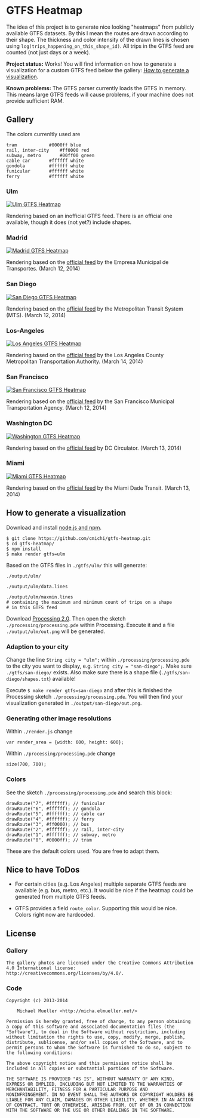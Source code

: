 # GTFS Heatmap

The idea of this project is to generate nice looking "heatmaps" from
publicly available GTFS datasets. By this I mean the routes are drawn
according to their shape. The thickness and color intensity of the 
drawn lines is chosen using `log(trips_happening_on_this_shape_id)`.
All trips in the GTFS feed are counted (not just days or a week).

__Project status:__ Works! You will find information on how to generate
a visualization for a custom GTFS feed below the gallery: 
[How to generate a visualization](#how-to-generate-a-visualization).

__Known problems:__ The GTFS parser currently loads the GTFS in memory.
This means large GTFS feeds will cause problems, if your machine does
not provide sufficient RAM.

	
## Gallery

The colors currenltly used are

	tram			#0000ff	blue
	rail, inter-city	#ff0000	red
	subway, metro		#00ff00	green
	cable car		#ffffff	white
	gondola			#ffffff	white
	funicular		#ffffff	white
	ferry			#ffffff	white


### Ulm

[![Ulm GTFS Heatmap](https://github.com/cmichi/gtfs-heatmap/raw/master/gallery/ulm.png)](https://github.com/cmichi/gtfs-heatmap/raw/master/gallery/ulm.png)

Rendering based on an inofficial GTFS feed. There is an official one
available, though it does (not yet?) include shapes.

### Madrid

[![Madrid GTFS Heatmap](https://github.com/cmichi/gtfs-heatmap/raw/master/gallery/madrid.png)](https://github.com/cmichi/gtfs-heatmap/raw/master/gallery/madrid.png)

Rendering based on the [official feed](http://www.gtfs-data-exchange.com/agency/madrid/) 
by the Empresa Municipal de Transportes. (March 12, 2014)

### San Diego

[![San Diego GTFS Heatmap](https://github.com/cmichi/gtfs-heatmap/raw/master/gallery/san-diego.png)](https://github.com/cmichi/gtfs-heatmap/raw/master/gallery/san-diego.png)

Rendering based on the [official feed](http://www.sdmts.com/Planning/Developers.asp) 
by the Metropolitan Transit System (MTS). (March 12, 2014)

### Los-Angeles

[![Los Angeles GTFS Heatmap](https://github.com/cmichi/gtfs-heatmap/raw/master/gallery/los-angeles.png)](https://github.com/cmichi/gtfs-heatmap/raw/master/gallery/los-angeles.png)

Rendering based on the [official feed](http://www.gtfs-data-exchange.com/agency/la-metro/) 
by the Los Angeles County Metropolitan Transportation Authority. (March 14, 2014)

### San Francisco

[![San Francisco GTFS Heatmap](https://github.com/cmichi/gtfs-heatmap/raw/master/gallery/san-francisco.png)](https://github.com/cmichi/gtfs-heatmap/raw/master/gallery/san-francisco.png)

Rendering based on the [official feed](http://www.gtfs-data-exchange.com/agency/san-francisco-municipal-transportation-agency/) 
by the San Francisco Municipal Transportation Agency. (March 12, 2014)

### Washington DC

[![Washington GTFS Heatmap](https://github.com/cmichi/gtfs-heatmap/raw/master/gallery/washington-dc.png)](https://github.com/cmichi/gtfs-heatmap/raw/master/gallery/washington-dc.png)

Rendering based on the [official feed](http://www.gtfs-data-exchange.com/agency/dc-circulator/) 
by DC Circulator. (March 13, 2014)

### Miami

[![Miami GTFS Heatmap](https://github.com/cmichi/gtfs-heatmap/raw/master/gallery/miami.png)](https://github.com/cmichi/gtfs-heatmap/raw/master/gallery/miami.png)

Rendering based on the [official feed](http://www.gtfs-data-exchange.com/agency/miami-dade-transit/) 
by the Miami Dade Transit. (March 13, 2014)


## How to generate a visualization

Download and install [node.js and npm](http://nodejs.org/).

	$ git clone https://github.com/cmichi/gtfs-heatmap.git
	$ cd gtfs-heatmap/
	$ npm install
	$ make render gtfs=ulm

Based on the GTFS files in `./gtfs/ulm/` this will generate:

	./output/ulm/

	./output/ulm/data.lines

	./output/ulm/maxmin.lines	
	# containing the maximum and minimum count of trips on a shape
	# in this GTFS feed

Download [Processing 2.0](https://processing.org/download/). Then open 
the sketch `./processing/processing.pde` within Processing.
Execute it and a file `./output/ulm/out.png` will be generated.


### Adaption to your city

Change the line `String city = "ulm";` within `./processing/processing.pde` 
to the city you want to display, e.g. `String city = "san-diego";`. 
Make sure `./gtfs/san-diego/` exists. Also make sure there is a shape file
(`./gtfs/san-diego/shapes.txt`) available! 

Execute `$ make render gtfs=san-diego` and after this is finished the 
Processing sketch `./processing/processing.pde`. You will then find your
visualization generated in `./output/san-diego/out.png`.


### Generating other image resolutions

Within `./render.js` change

	var render_area = {width: 600, height: 600};

Within `./processing/processing.pde` change

	size(700, 700);


### Colors

See the sketch `./processing/processing.pde` and search this block:

	drawRoute("7", #ffffff); // funicular
	drawRoute("6", #ffffff); // gondola
	drawRoute("5", #ffffff); // cable car
	drawRoute("4", #ffffff); // ferry
	drawRoute("3", #ff0000); // bus
	drawRoute("2", #ffffff); // rail, inter-city
	drawRoute("1", #ffffff); // subway, metro
	drawRoute("0", #0000ff); // tram

These are the default colors used. You are free to adapt them.


## Nice to have ToDos

 * For certain cities (e.g. Los Angeles) multiple separate GTFS feeds 
   are available (e.g. bus, metro, etc.). It would be nice if the 
   heatmap could be generated from multiple GTFS feeds.

 * GTFS provides a field `route_color`. Supporting this would be nice.
   Colors right now are hardcoded.


## License

### Gallery

	The gallery photos are licensed under the Creative Commons Attribution
	4.0 International license: http://creativecommons.org/licenses/by/4.0/.

### Code

	Copyright (c) 2013-2014

		Michael Mueller <http://micha.elmueller.net/>

	Permission is hereby granted, free of charge, to any person obtaining
	a copy of this software and associated documentation files (the
	"Software"), to deal in the Software without restriction, including
	without limitation the rights to use, copy, modify, merge, publish,
	distribute, sublicense, and/or sell copies of the Software, and to
	permit persons to whom the Software is furnished to do so, subject to
	the following conditions:

	The above copyright notice and this permission notice shall be
	included in all copies or substantial portions of the Software.

	THE SOFTWARE IS PROVIDED "AS IS", WITHOUT WARRANTY OF ANY KIND,
	EXPRESS OR IMPLIED, INCLUDING BUT NOT LIMITED TO THE WARRANTIES OF
	MERCHANTABILITY, FITNESS FOR A PARTICULAR PURPOSE AND
	NONINFRINGEMENT. IN NO EVENT SHALL THE AUTHORS OR COPYRIGHT HOLDERS BE
	LIABLE FOR ANY CLAIM, DAMAGES OR OTHER LIABILITY, WHETHER IN AN ACTION
	OF CONTRACT, TORT OR OTHERWISE, ARISING FROM, OUT OF OR IN CONNECTION
	WITH THE SOFTWARE OR THE USE OR OTHER DEALINGS IN THE SOFTWARE.
